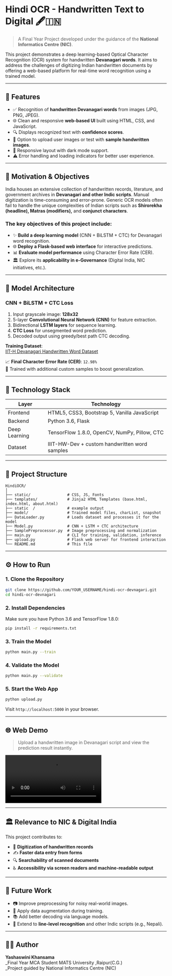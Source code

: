 
# Hindi OCR - Handwritten Text to Digital 🖋️🇮🇳

> A Final Year Project developed under the guidance of the **National Informatics Centre (NIC)**.

This project demonstrates a deep learning-based Optical Character Recognition (OCR) system for handwritten **Devanagari words**. It aims to address the challenges of digitizing Indian handwritten documents by offering a web-based platform for real-time word recognition using a trained model.

---

## 🚀 Features

- ✅ Recognition of **handwritten Devanagari words** from images (JPG, PNG, JPEG).
- 🌐 Clean and responsive **web-based UI** built using HTML, CSS, and JavaScript.
- 🔍 Displays recognized text with **confidence scores**.
- 📂 Option to upload user images or test with **sample handwritten images**.
- 📱 Responsive layout with dark mode support.
- ⚠️ Error handling and loading indicators for better user experience.

---

## 🎯 Motivation & Objectives

India houses an extensive collection of handwritten records, literature, and government archives in **Devanagari and other Indic scripts**. Manual digitization is time-consuming and error-prone. Generic OCR models often fail to handle the unique complexities of Indian scripts such as **Shirorekha (headline), Matras (modifiers),** and **conjunct characters**.

### The key objectives of this project include:

- ✨ **Build a deep learning model** (CNN + BiLSTM + CTC) for Devanagari word recognition.
- 🌐 **Deploy a Flask-based web interface** for interactive predictions.
- 📊 **Evaluate model performance** using Character Error Rate (CER).
- 🏛️ Explore its **applicability in e-Governance** (Digital India, NIC initiatives, etc.).

---

## 🧠 Model Architecture

### CNN + BiLSTM + CTC Loss

1. Input grayscale image: **128x32**
2. 5-layer **Convolutional Neural Network (CNN)** for feature extraction.
3. Bidirectional **LSTM layers** for sequence learning.
4. **CTC Loss** for unsegmented word prediction.
5. Decoded output using greedy/best path CTC decoding.



**Training Dataset**:  
[IIT-H Devanagari Handwritten Word Dataset](https://cvit.iiit.ac.in/research/projects/cvit-projects/indic-hw-data)

📈 **Final Character Error Rate (CER)**: `12.98%`  
🧪 Trained with additional custom samples to boost generalization.

---

## 🧪 Technology Stack

| Layer         | Technology                                      |
|---------------|-------------------------------------------------|
| Frontend      | HTML5, CSS3, Bootstrap 5, Vanilla JavaScript    |
| Backend       | Python 3.6, Flask                               |
| Deep Learning | TensorFlow 1.8.0, OpenCV, NumPy, Pillow, CTC    |
| Dataset       | IIIT-HW-Dev + custom handwritten word samples   |

---

## 📁 Project Structure

```
HindiOCR/
│
├── static/                # CSS, JS, Fonts
├── templates/             # Jinja2 HTML Templates (base.html, index.html, about.html)
├── static  /              # example output
├── model/                 # Trained model files, charList, snapshot
├── DataLoader.py          # Loads dataset and processes it for the model
├── Model.py               # CNN + LSTM + CTC architecture
├── SamplePreprocessor.py  # Image preprocessing and normalization
├── main.py                # CLI for training, validation, inference
├── upload.py              # Flask web server for frontend interaction
└── README.md              # This file
```

---

## ⚙️ How to Run

### 1. Clone the Repository

```bash
git clone https://github.com/YOUR_USERNAME/hindi-ocr-devnagari.git
cd hindi-ocr-devnagari
```

### 2. Install Dependencies

Make sure you have Python 3.6 and TensorFlow 1.8.0:

```bash
pip install -r requirements.txt
```

### 3. Train the Model

```bash
python main.py --train
```

### 4. Validate the Model

```bash
python main.py --validate
```

### 5. Start the Web App

```bash
python upload.py
```

Visit `http://localhost:5000` in your browser.

---

## 🌐 Web Demo

> Upload a handwritten image in Devanagari script and view the prediction result instantly.

![Demo Video](C:\MYOCR_FINAL\src\static\Demo_video.mp4)

---

## 🏛️ Relevance to NIC & Digital India

This project contributes to:

- 📂 **Digitization of handwritten records**
- ✍️ **Faster data entry from forms**
- 🔍 **Searchability of scanned documents**
- ♿ **Accessibility via screen readers and machine-readable output**

---

## 🔮 Future Work

- 📷 Improve preprocessing for noisy real-world images.
- 🔁 Apply data augmentation during training.
- 📚 Add better decoding via language models.
- 📜 Extend to **line-level recognition** and other Indic scripts (e.g., Nepali).

---

## 👩‍💻 Author

**Yashaswini Khansama**  
_Final Year MCA Student MATS University ,Raipur(C.G.)  
_Project guided by National Informatics Centre (NIC)
